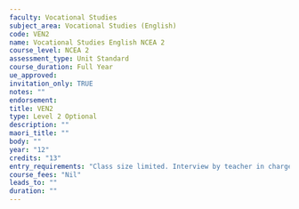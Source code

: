 ```yaml
---
faculty: Vocational Studies
subject_area: Vocational Studies (English)
code: VEN2
name: Vocational Studies English NCEA 2
course_level: NCEA 2
assessment_type: Unit Standard
course_duration: Full Year
ue_approved: 
invitation_only: TRUE
notes: ""
endorsement: 
title: VEN2
type: Level 2 Optional
description: ""
maori_title: ""
body: ""
year: "12"
credits: "13"
entry_requirements: "Class size limited. Interview by teacher in charge required."
course_fees: "Nil"
leads_to: ""
duration: ""
---
```


